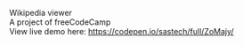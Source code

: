 Wikipedia viewer\
A project of freeCodeCamp\
View live demo here: https://codepen.io/sastech/full/ZoMajy/

